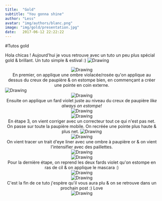 ```yaml
---
title:  "Gold"
subtitle: "You gonna shine"
author: "Less"
avatar: "img/authors/blanc.png"
image: "img/gold/presentation.jpg"
date:   2017-06-12 22:22:22
---
```

#Tutos gold

Hola chicas ! Aujourd'hui je vous retrouve avec un tuto un peu plus spécial gold & brillant. Un tuto simple & estival :)
<img src="img/smokeynight/e11.png" alt="Drawing" style="max-width: 650px">
<center><img src="img/gold/Step1.jpg" alt="Drawing" style="max-width: 600px"></center>
<center> En premier, on applique une ombre violacée/rosée qu'on applique au dessus du creux de paupière & on estompe bien, en
commençant a créer une pointe en coin externe.</center>
<img src="img/smokeynight/E22.png" alt="Drawing" style="max-width: 650px">
<center><img src="img/gold/Step2.jpg" alt="Drawing" style="max-width: 600px"></center>
<center> Ensuite on applique un fard violet juste au niveau du creux de paupière <i>like always on estompe!</i><center>
<img src="img/smokeynight/E33.png" alt="Drawing" style="max-width: 650px">
<center><img src="img/gold/Step3.jpg" alt="Drawing" style="max-width: 600px"></center>
<center> En étape 3, on vient corriger avec un correcteur tout ce qui n'est pas net. On passe sur toute la paupière mobile.
On recréée une pointe plus haute & plus net.
<img src="img/smokeynight/e44.png" alt="Drawing" style="max-width: 650px">
<center><img src="img/gold/Step4.jpg" alt="Drawing" style="max-width: 600px"></center>
<center>On vient tracer un trait d'eye liner avec une ombre à paupière or & on vient l'intensifier avec des paillettes.</center>
<img src="img/smokeynight/e55.png" alt="Drawing" style="max-width: 650px">
<center><img src="img/gold/Step5.jpg" alt="Drawing" style="max-width: 600px"></center>
<center>Pour la dernière étape, on reprend les deux fards violet qu'on estompe en ras de cil & on applique le mascara :)</center>
<img src="img/smokeynight/recap1.png" alt="Drawing" style="max-width: 650px">
<center><img src="img/gold/recapi.gif" alt="Drawing" style="max-width: 350px"></center>
C'est la fin de ce tuto j'espère qu'il vous aura plu & on se retrouve dans un prochain post :) Love
<center><img src="img/gold/fin.jpg" alt="Drawing" style="max-width: 300px"></center>
